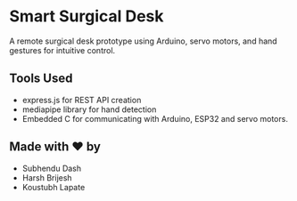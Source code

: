 # Smart Surgical Desk

A remote surgical desk prototype using Arduino, servo motors, and hand gestures for intuitive control.

## Tools Used

- express.js for REST API creation
- mediapipe library for hand detection
- Embedded C for communicating with Arduino, ESP32 and servo motors.

## Made with ❤️  by

- Subhendu Dash
- Harsh Brijesh
- Koustubh Lapate

 
